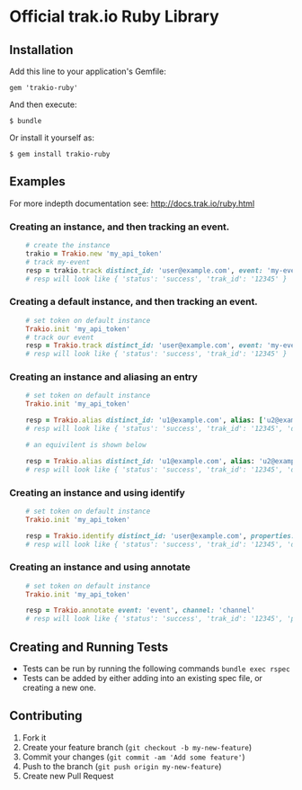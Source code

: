 # Official trak.io Ruby Library

## Installation

Add this line to your application's Gemfile:

    gem 'trakio-ruby'

And then execute:

    $ bundle

Or install it yourself as:

    $ gem install trakio-ruby

## Examples

For more indepth documentation see: http://docs.trak.io/ruby.html

### Creating an instance, and then tracking an event.
```ruby
    # create the instance
    trakio = Trakio.new 'my_api_token'
    # track my-event
    resp = trakio.track distinct_id: 'user@example.com', event: 'my-event'
    # resp will look like { 'status': 'success', 'trak_id': '12345' }
```

### Creating a default instance, and then tracking an event.
```ruby
    # set token on default instance
    Trakio.init 'my_api_token'
    # track our event
    resp = Trakio.track distinct_id: 'user@example.com', event: 'my-event'
    # resp will look like { 'status': 'success', 'trak_id': '12345' }
```

### Creating an instance and aliasing an entry
```ruby
    # set token on default instance
    Trakio.init 'my_api_token'

    resp = Trakio.alias distinct_id: 'u1@example.com', alias: ['u2@example.com']
    # resp will look like { 'status': 'success', 'trak_id': '12345', 'distinct_ids': ['u1@example.com', 'u2@example.com'] }

    # an equivilent is shown below

    resp = Trakio.alias distinct_id: 'u1@example.com', alias: 'u2@example.com'
    # resp will look like { 'status': 'success', 'trak_id': '12345', 'distinct_ids': ['u1@example.com', 'u2@example.com'] }
```

### Creating an instance and using identify
```ruby
    # set token on default instance
    Trakio.init 'my_api_token'

    resp = Trakio.identify distinct_id: 'user@example.com', properties: { name: 'Tobie' }
    # resp will look like { 'status': 'success', 'trak_id': '12345', 'distinct_ids': ['user@example.com'] }
```

### Creating an instance and using annotate
```ruby
    # set token on default instance
    Trakio.init 'my_api_token'

    resp = Trakio.annotate event: 'event', channel: 'channel'
    # resp will look like { 'status': 'success', 'trak_id': '12345', 'properties': {} }
```

## Creating and Running Tests
* Tests can be run by running the following commands `bundle exec rspec`
* Tests can be added by either adding into an existing spec file, or creating a new one.

## Contributing

1. Fork it
2. Create your feature branch (`git checkout -b my-new-feature`)
3. Commit your changes (`git commit -am 'Add some feature'`)
4. Push to the branch (`git push origin my-new-feature`)
5. Create new Pull Request
